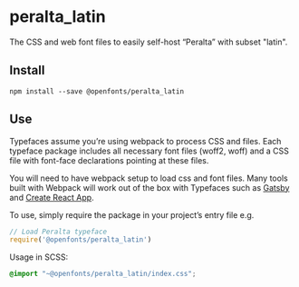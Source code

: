 
# peralta_latin

The CSS and web font files to easily self-host “Peralta” with subset "latin".

## Install

`npm install --save @openfonts/peralta_latin`

## Use

Typefaces assume you’re using webpack to process CSS and files. Each typeface
package includes all necessary font files (woff2, woff) and a CSS file with
font-face declarations pointing at these files.

You will need to have webpack setup to load css and font files. Many tools built
with Webpack will work out of the box with Typefaces such as [Gatsby](https://github.com/gatsbyjs/gatsby)
and [Create React App](https://github.com/facebookincubator/create-react-app).

To use, simply require the package in your project’s entry file e.g.

```javascript
// Load Peralta typeface
require('@openfonts/peralta_latin')
```

Usage in SCSS:
```scss
@import "~@openfonts/peralta_latin/index.css";
```
